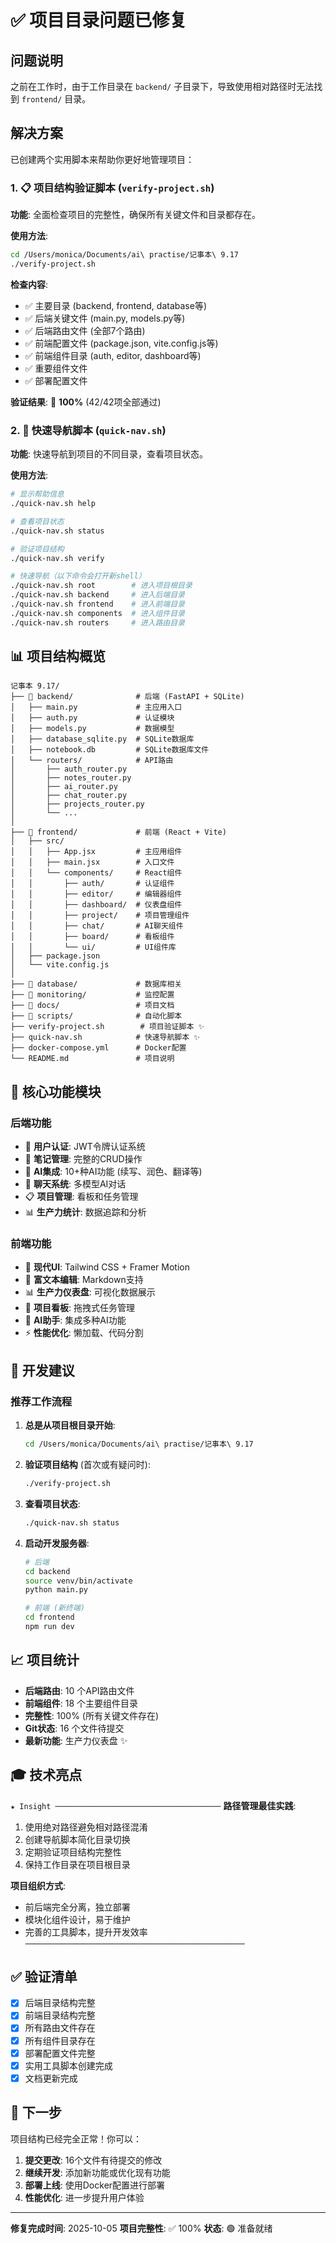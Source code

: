 # ✅ 项目目录问题已修复

## 问题说明

之前在工作时，由于工作目录在 `backend/` 子目录下，导致使用相对路径时无法找到 `frontend/` 目录。

## 解决方案

已创建两个实用脚本来帮助你更好地管理项目：

### 1. 📋 项目结构验证脚本 (`verify-project.sh`)

**功能**: 全面检查项目的完整性，确保所有关键文件和目录都存在。

**使用方法**:
```bash
cd /Users/monica/Documents/ai\ practise/记事本\ 9.17
./verify-project.sh
```

**检查内容**:
- ✅ 主要目录 (backend, frontend, database等)
- ✅ 后端关键文件 (main.py, models.py等)
- ✅ 后端路由文件 (全部7个路由)
- ✅ 前端配置文件 (package.json, vite.config.js等)
- ✅ 前端组件目录 (auth, editor, dashboard等)
- ✅ 重要组件文件
- ✅ 部署配置文件

**验证结果**: 🎉 **100%** (42/42项全部通过)

### 2. 🧭 快速导航脚本 (`quick-nav.sh`)

**功能**: 快速导航到项目的不同目录，查看项目状态。

**使用方法**:
```bash
# 显示帮助信息
./quick-nav.sh help

# 查看项目状态
./quick-nav.sh status

# 验证项目结构
./quick-nav.sh verify

# 快速导航（以下命令会打开新shell）
./quick-nav.sh root        # 进入项目根目录
./quick-nav.sh backend     # 进入后端目录
./quick-nav.sh frontend    # 进入前端目录
./quick-nav.sh components  # 进入组件目录
./quick-nav.sh routers     # 进入路由目录
```

## 📊 项目结构概览

```
记事本 9.17/
├── 📂 backend/              # 后端 (FastAPI + SQLite)
│   ├── main.py             # 主应用入口
│   ├── auth.py             # 认证模块
│   ├── models.py           # 数据模型
│   ├── database_sqlite.py  # SQLite数据库
│   ├── notebook.db         # SQLite数据库文件
│   └── routers/            # API路由
│       ├── auth_router.py
│       ├── notes_router.py
│       ├── ai_router.py
│       ├── chat_router.py
│       ├── projects_router.py
│       └── ...
│
├── 📂 frontend/             # 前端 (React + Vite)
│   ├── src/
│   │   ├── App.jsx         # 主应用组件
│   │   ├── main.jsx        # 入口文件
│   │   └── components/     # React组件
│   │       ├── auth/       # 认证组件
│   │       ├── editor/     # 编辑器组件
│   │       ├── dashboard/  # 仪表盘组件
│   │       ├── project/    # 项目管理组件
│   │       ├── chat/       # AI聊天组件
│   │       ├── board/      # 看板组件
│   │       └── ui/         # UI组件库
│   ├── package.json
│   └── vite.config.js
│
├── 📂 database/             # 数据库相关
├── 📂 monitoring/           # 监控配置
├── 📂 docs/                 # 项目文档
├── 📂 scripts/              # 自动化脚本
├── verify-project.sh        # 项目验证脚本 ✨
├── quick-nav.sh            # 快速导航脚本 ✨
├── docker-compose.yml      # Docker配置
└── README.md               # 项目说明
```

## 🎯 核心功能模块

### 后端功能
- 🔐 **用户认证**: JWT令牌认证系统
- 📝 **笔记管理**: 完整的CRUD操作
- 🤖 **AI集成**: 10+种AI功能 (续写、润色、翻译等)
- 💬 **聊天系统**: 多模型AI对话
- 📋 **项目管理**: 看板和任务管理
- 📊 **生产力统计**: 数据追踪和分析

### 前端功能
- 🎨 **现代UI**: Tailwind CSS + Framer Motion
- 📝 **富文本编辑**: Markdown支持
- 📊 **生产力仪表盘**: 可视化数据展示
- 🎯 **项目看板**: 拖拽式任务管理
- 💬 **AI助手**: 集成多种AI功能
- ⚡ **性能优化**: 懒加载、代码分割

## 🔧 开发建议

### 推荐工作流程

1. **总是从项目根目录开始**:
   ```bash
   cd /Users/monica/Documents/ai\ practise/记事本\ 9.17
   ```

2. **验证项目结构** (首次或有疑问时):
   ```bash
   ./verify-project.sh
   ```

3. **查看项目状态**:
   ```bash
   ./quick-nav.sh status
   ```

4. **启动开发服务器**:
   ```bash
   # 后端
   cd backend
   source venv/bin/activate
   python main.py

   # 前端 (新终端)
   cd frontend
   npm run dev
   ```

## 📈 项目统计

- **后端路由**: 10 个API路由文件
- **前端组件**: 18 个主要组件目录
- **完整性**: 100% (所有关键文件存在)
- **Git状态**: 16 个文件待提交
- **最新功能**: 生产力仪表盘 ✨

## 🎓 技术亮点

`★ Insight ─────────────────────────────────────`
**路径管理最佳实践**:
1. 使用绝对路径避免相对路径混淆
2. 创建导航脚本简化目录切换
3. 定期验证项目结构完整性
4. 保持工作目录在项目根目录

**项目组织方式**:
- 前后端完全分离，独立部署
- 模块化组件设计，易于维护
- 完善的工具脚本，提升开发效率
`─────────────────────────────────────────────────`

## ✅ 验证清单

- [x] 后端目录结构完整
- [x] 前端目录结构完整
- [x] 所有路由文件存在
- [x] 所有组件目录存在
- [x] 部署配置文件完整
- [x] 实用工具脚本创建完成
- [x] 文档更新完成

## 🚀 下一步

项目结构已经完全正常！你可以：

1. **提交更改**: 16个文件有待提交的修改
2. **继续开发**: 添加新功能或优化现有功能
3. **部署上线**: 使用Docker配置进行部署
4. **性能优化**: 进一步提升用户体验

---

**修复完成时间**: 2025-10-05
**项目完整性**: ✅ 100%
**状态**: 🟢 准备就绪
